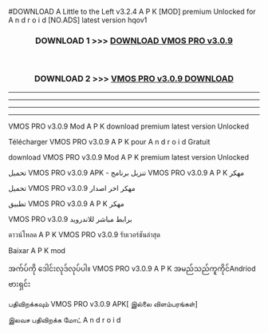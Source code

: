 #DOWNLOAD A Little to the Left v3.2.4 A P K [MOD] premium Unlocked for A n d r o i d [NO.ADS] latest version hqov1 



<div align="center">

<h3>DOWNLOAD 1 >>> <a href="https://downloadmod1.web.app/?judul=VMOS PRO v3.0.9">DOWNLOAD VMOS PRO v3.0.9</a></h3><br>

<h3>DOWNLOAD 2 >>> <a href="https://downloadmod1.web.app/?judul=VMOS PRO v3.0.9">VMOS PRO v3.0.9 DOWNLOAD </a></h3>

</div>


----------------------------------------------------------

----------------------------------------------------------

----------------------------------------------------------

----------------------------------------------------------


VMOS PRO v3.0.9 Mod A P K download premium latest version Unlocked

Télécharger VMOS PRO v3.0.9 A P K pour A n d r o i d Gratuit

download VMOS PRO v3.0.9 Mod A P K premium latest version Unlocked

تحميل VMOS PRO v3.0.9 APK - تنزيل برنامج VMOS PRO v3.0.9 A P K مهكر

تحميل VMOS PRO v3.0.9 مهكر اخر اصدار

تطبيق VMOS PRO v3.0.9 A P K مهكر

VMOS PRO v3.0.9 برابط مباشر للاندرويد

ดาวน์โหลด A P K VMOS PRO v3.0.9 รับเวอร์ชันล่าสุด

Baixar A P K mod

အက်ပ်ကို ဒေါင်းလုဒ်လုပ်ပါ။ VMOS PRO v3.0.9 A P K အမည်သည်ကူကိုင်Andriod ဗားရှင်း

பதிவிறக்கவும் VMOS PRO v3.0.9 APK[ இல்லை விளம்பரங்கள்] 
 
இலவச பதிவிறக்க மோட் A n d r o i d




